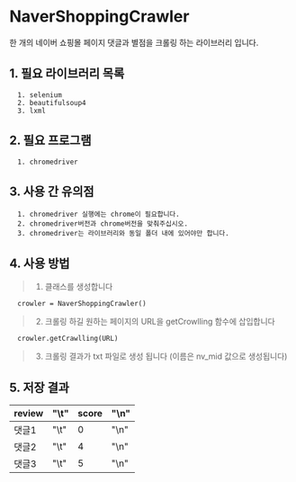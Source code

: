 # NaverShoppingCrawler

  한 개의 네이버 쇼핑몰 페이지 댓글과 별점을 크롤링 하는 라이브러리 입니다.

## __1. 필요 라이브러리 목록__


      1. selenium
      2. beautifulsoup4
      3. lxml

##  __2. 필요 프로그램__

      1. chromedriver

## __3. 사용 간 유의점__

      1. chromedriver 실행에는 chrome이 필요합니다.
      2. chromedriver버전과 chrome버전을 맞춰주십시오.
      3. chromedriver는 라이브러리와 동일 폴더 내에 있어야만 합니다.

## __4. 사용 방법__

>1. 클래스를 생성합니다

      crowler = NaverShoppingCrawler()
>2. 크롤링 하길 원하는 페이지의 URL을 getCrowlling 함수에 삽입합니다

      crowler.getCrawlling(URL)
>3. 크롤링 결과가 txt 파일로 생성 됩니다 (이름은 nv_mid 값으로 생성됩니다)

## __5. 저장 결과__
|review | "\t" | score |"\n"|
|---|---|---|---|
|댓글1 | "\t" | 0 |"\n"|
|댓글2 | "\t" | 4 |"\n"|
|댓글3 | "\t" | 5 |"\n"|
